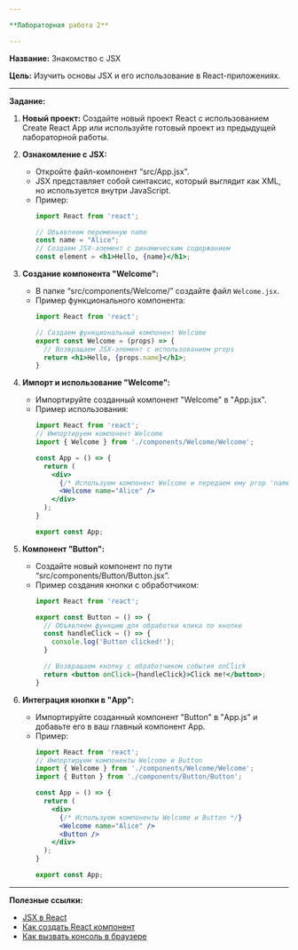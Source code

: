 ```yaml
---

**Лабораторная работа 2**

---
```


**Название:** Знакомство с JSX

**Цель:** Изучить основы JSX и его использование в React-приложениях.

---

**Задание:**

1. **Новый проект:** Создайте новый проект React с использованием Create React App или используйте готовый проект из предыдущей лабораторной работы.

2. **Ознакомление с JSX:** 
    - Откройте файл-компонент “src/App.jsx".
    - JSX представляет собой синтаксис, который выглядит как XML, но используется внутри JavaScript.
    - Пример:
      ```jsx
      import React from 'react';

      // Объявляем переменную name
      const name = "Alice";
      // Создаем JSX-элемент с динамическим содержанием
      const element = <h1>Hello, {name}</h1>;
      ```

3. **Создание компонента "Welcome":**
    - В папке “src/components/Welcome/” создайте файл `Welcome.jsx`.
    - Пример функционального компонента:
      ```jsx
      import React from 'react';

      // Создаем функциональный компонент Welcome
      export const Welcome = (props) => {
        // Возвращаем JSX-элемент с использованием props
        return <h1>Hello, {props.name}</h1>;
      }
      ```

4. **Импорт и использование "Welcome":**
    - Импортируйте созданный компонент "Welcome" в "App.jsx".
    - Пример использования:
      ```jsx
      import React from 'react';
      // Импортируем компонент Welcome
      import { Welcome } from './components/Welcome/Welcome';

      const App = () => {
        return (
          <div>
            {/* Используем компонент Welcome и передаем ему prop 'name' */}
            <Welcome name="Alice" />
          </div>
        );
      }

      export const App;
      ```

5. **Компонент "Button":**
    - Создайте новый компонент по пути “src/components/Button/Button.jsx”.
    - Пример создания кнопки с обработчиком:
      ```jsx
      import React from 'react';

      export const Button = () => {
        // Объявляем функцию для обработки клика по кнопке
        const handleClick = () => {
          console.log('Button clicked!');
        }

        // Возвращаем кнопку с обработчиком события onClick
        return <button onClick={handleClick}>Click me!</button>;
      }
      ```

6. **Интеграция кнопки в "App":**
    - Импортируйте созданный компонент "Button" в "App.js" и добавьте его в ваш главный компонент App.
    - Пример:
      ```jsx
      import React from 'react';
      // Импортируем компоненты Welcome и Button
      import { Welcome } from './components/Welcome/Welcome';
      import { Button } from './components/Button/Button';

      const App = () => {
        return (
          <div>
            {/* Используем компоненты Welcome и Button */}
            <Welcome name="Alice" />
            <Button />
          </div>
        );
      }

      export const App;
      ```

---

**Полезные ссылки:**

- [JSX в React](https://itchief.ru/react/jsx)
- [Как создать React компонент](https://reactdev.ru/learn/your-first-component/#1)
- [Как вызвать консоль в браузере](https://help.mail.ru/mail/helpful/console)
